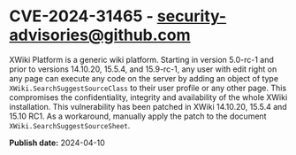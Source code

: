 # CVE-2024-31465 - security-advisories@github.com

XWiki Platform is a generic wiki platform. Starting in version 5.0-rc-1 and prior to versions 14.10.20, 15.5.4, and 15.9-rc-1, any user with edit right on any page can execute any code on the server by adding an object of type `XWiki.SearchSuggestSourceClass` to their user profile or any other page. This compromises the confidentiality, integrity and availability of the whole XWiki installation. This vulnerability has been patched in XWiki 14.10.20, 15.5.4 and 15.10 RC1. As a workaround, manually apply the patch to the document `XWiki.SearchSuggestSourceSheet`.

**Publish date:** 2024-04-10
